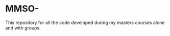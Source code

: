# MMSO-
This repository for all the code developed during my masters courses alone and with groups. 
